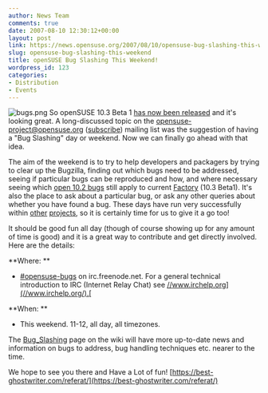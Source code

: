 ```yaml
---
author: News Team
comments: true
date: 2007-08-10 12:30:12+00:00
layout: post
link: https://news.opensuse.org/2007/08/10/opensuse-bug-slashing-this-weekend/
slug: opensuse-bug-slashing-this-weekend
title: openSUSE Bug Slashing This Weekend!
wordpress_id: 123
categories:
- Distribution
- Events
---
```


![bugs.png](//news.opensuse.org/wp-content/uploads/2007/08/bugs.png) So openSUSE 10.3 Beta 1 [has now been released](//news.opensuse.org/?p=106) and it's looking great. A long-discussed topic on the [opensuse-project@opensuse.org](mailto:opensuse-project@opensuse.org) ([subscribe](mailto:opensuse-project+subscribe@opensuse.org)) mailing list was the suggestion of having a "Bug Slashing" day or weekend. Now we can finally go ahead with that idea.

The aim of the weekend is to try to help developers and packagers by trying to clear up the Bugzilla, finding out which bugs need to be addressed, seeing if particular bugs can be reproduced and how, and where necessary seeing which [open 10.2 bugs](https://bugzilla.novell.com/report.cgi?x_axis_field=bug_status&y_axis_field=product&z_axis_field=&query_format=report-table&short_desc_type=allwordssubstr&short_desc=&long_desc_type=fulltext&long_desc=&classification=openSUSE&product=openSUSE+10.2&product=openSUSE+10.3&bug_file_loc_type=allwordssubstr&bug_file_loc=&status_whiteboard_type=allwordssubstr&status_whiteboard=&keywords_type=anywords&keywords=&bug_status=UNCONFIRMED&bug_status=NEW&bug_status=ASSIGNED&bug_status=NEEDINFO&bug_status=REOPENED&emailassigned_to1=1&emailtype1=substring&email1=&emailassigned_to2=1&emailreporter2=1&emailqa_contact2=1&emailcc2=1&emailtype2=substring&email2=&bugidtype=include&bug_id=&votes=&chfieldfrom=&chfieldto=Now&chfieldvalue=&format=table&action=wrap&field0-0-0=noop&type0-0-0=noop&value0-0-0=) still apply to current [Factory](//en.opensuse.org/Factory) (10.3 Beta1). It's also the place to ask about a particular bug, or ask any other queries about whether you have found a bug. These days have run very successfully within [other](//dot.kde.org/1161718356/) [projects](//bugday.gentoo.org/), so it is certainly time for us to give it a go too!

<!-- more -->
It should be good fun all day (though of course showing up for any amount of time is good) and it is a great way to contribute and get directly involved. Here are the details:

**Where: **



	
  * [#opensuse-bugs](irc://irc.freenode.net/opensuse-bugs) on irc.freenode.net. For a general technical introduction to IRC (Internet Relay Chat) see [//www.irchelp.org](//www.irchelp.org/).[ ](//www.irchelp.org/)


**When: **



	
  * This weekend. 11-12, all day, all timezones.


The [Bug_Slashing](//opensuse.org/Bug_Slashing) page on the wiki will have more up-to-date news and information on bugs to address, bug handling techniques etc. nearer to the time.

We hope to see you there and Have a Lot of fun! [https://best-ghostwriter.com/referat/](https://best-ghostwriter.com/referat/)
